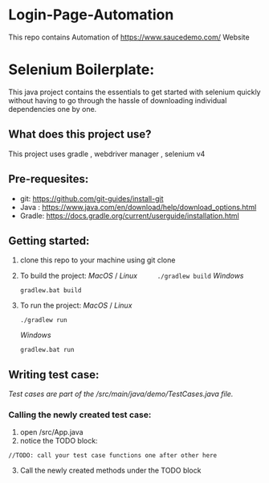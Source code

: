 # Login-Page-Automation
This repo contains Automation of https://www.saucedemo.com/ Website 

# Selenium Boilerplate:

This java project contains the essentials to get started with selenium quickly without having to go through the hassle of downloading individual dependencies one by one.

## What does this project use?

This project uses gradle , webdriver manager , selenium v4

## Pre-requesites:

- git: https://github.com/git-guides/install-git
- Java : https://www.java.com/en/download/help/download_options.html
- Gradle: https://docs.gradle.org/current/userguide/installation.html

## Getting started:

1.  clone this repo to your machine using git clone
2.  To build the project:
    _MacOS_ / _Linux_
    `      ./gradlew build
     `
    _Windows_

    ```
    gradlew.bat build
    ```

3.  To run the project:
    _MacOS_ / _Linux_
    ```
    ./gradlew run
    ```
    _Windows_
    ```
    gradlew.bat run
    ```

## Writing test case:

_Test cases are part of the /src/main/java/demo/TestCases.java file._

### Calling the newly created test case:

1.  open /src/App.java
2.  notice the TODO block:

```
//TODO: call your test case functions one after other here
```

3.  Call the newly created methods under the TODO block

